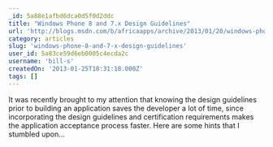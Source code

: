 ```yaml
---
_id: 5a88e1afbd6dca0d5f0d2ddc
title: "Windows Phone 8 and 7.x Design Guidelines"
url: 'http://blogs.msdn.com/b/africaapps/archive/2013/01/20/windows-phone-8-design-guidelines.aspx'
category: articles
slug: 'windows-phone-8-and-7-x-design-guidelines'
user_id: 5a83ce59d6eb0005c4ecda2c
username: 'bill-s'
createdOn: '2013-01-25T18:31:18.000Z'
tags: []
---
```


It was recently brought to my attention that knowing the design guidelines prior to building an application saves the developer a lot of time, since incorporating the design guidelines and certification requirements makes the application acceptance process faster. Here are some hints that I stumbled upon...
